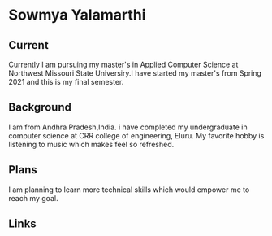 # Sowmya Yalamarthi

## Current

Currently I am pursuing my master's in Applied Computer Science at Northwest Missouri State Universiry.I have started my master's from Spring 2021 and this is my final semester.

## Background

I am from Andhra Pradesh,India. i have completed my undergraduate in computer science at CRR college of engineering, Eluru. My favorite hobby is listening to music which makes feel so refreshed. 

## Plans

I am planning to learn more technical skills which would empower me to reach my goal.

## Links

